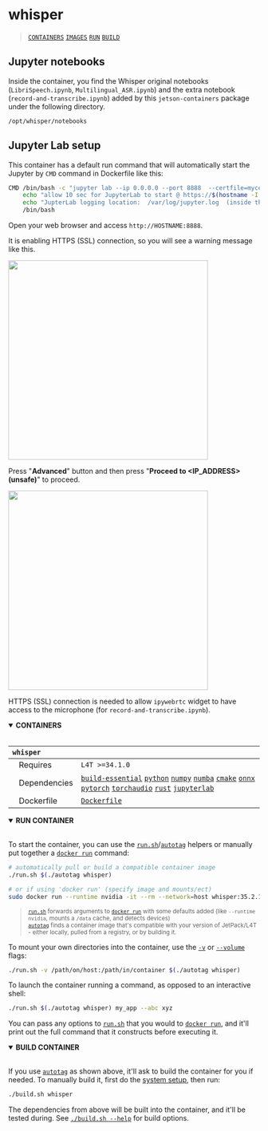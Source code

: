 # whisper

> [`CONTAINERS`](#user-content-containers) [`IMAGES`](#user-content-images) [`RUN`](#user-content-run) [`BUILD`](#user-content-build)


## Jupyter notebooks

Inside the container, you find the Whisper original notebooks (`LibriSpeech.ipynb`, `Multilingual_ASR.ipynb`) and the extra notebook (`record-and-transcribe.ipynb`) added by this `jetson-containers` package under the following directory.

`/opt/whisper/notebooks`

## Jupyter Lab setup

This container has a default run command that will automatically start the Jupyter by `CMD` command in Dockerfile like this:

```bash
CMD /bin/bash -c "jupyter lab --ip 0.0.0.0 --port 8888  --certfile=mycert.pem --keyfile mykey.key --allow-root &> /var/log/jupyter.log" & \
	echo "allow 10 sec for JupyterLab to start @ https://$(hostname -I | cut -d' ' -f1):8888 (password nvidia)" && \
	echo "JupterLab logging location:  /var/log/jupyter.log  (inside the container)" && \
	/bin/bash
```

Open your web browser and access `http://HOSTNAME:8888`.

It is enabling HTTPS (SSL) connection, so you will see a warning message like this.

<img src="https://raw.githubusercontent.com/dusty-nv/jetson-containers/docs/docs/images/chrome_ssl_cert.png" width="400px">

Press "**Advanced**" button and then press "**Proceed to <IP_ADDRESS> (unsafe)**" to proceed.

<img src="https://raw.githubusercontent.com/dusty-nv/jetson-containers/docs/docs/images/chrome_ssl_advanced.png" width="400px">

HTTPS (SSL) connection is needed to allow `ipywebrtc` widget to have access to the microphone (for `record-and-transcribe.ipynb`).

<details open>
<summary><b><a id="containers">CONTAINERS</a></b></summary>
<br>

| **`whisper`** | |
| :-- | :-- |
| &nbsp;&nbsp;&nbsp;Requires | `L4T >=34.1.0` |
| &nbsp;&nbsp;&nbsp;Dependencies | [`build-essential`](/packages/build-essential) [`python`](/packages/python) [`numpy`](/packages/numpy) [`numba`](/packages/numba) [`cmake`](/packages/cmake/cmake_pip) [`onnx`](/packages/onnx) [`pytorch`](/packages/pytorch) [`torchaudio`](/packages/pytorch/torchaudio) [`rust`](/packages/rust) [`jupyterlab`](/packages/jupyterlab) |
| &nbsp;&nbsp;&nbsp;Dockerfile | [`Dockerfile`](Dockerfile) |

</details>

<details open>
<summary><b><a id="run">RUN CONTAINER</a></b></summary>
<br>

To start the container, you can use the [`run.sh`](/docs/run.md)/[`autotag`](/docs/run.md#autotag) helpers or manually put together a [`docker run`](https://docs.docker.com/engine/reference/commandline/run/) command:
```bash
# automatically pull or build a compatible container image
./run.sh $(./autotag whisper)

# or if using 'docker run' (specify image and mounts/ect)
sudo docker run --runtime nvidia -it --rm --network=host whisper:35.2.1

```
> <sup>[`run.sh`](/docs/run.md) forwards arguments to [`docker run`](https://docs.docker.com/engine/reference/commandline/run/) with some defaults added (like `--runtime nvidia`, mounts a `/data` cache, and detects devices)</sup><br>
> <sup>[`autotag`](/docs/run.md#autotag) finds a container image that's compatible with your version of JetPack/L4T - either locally, pulled from a registry, or by building it.</sup>

To mount your own directories into the container, use the [`-v`](https://docs.docker.com/engine/reference/commandline/run/#volume) or [`--volume`](https://docs.docker.com/engine/reference/commandline/run/#volume) flags:
```bash
./run.sh -v /path/on/host:/path/in/container $(./autotag whisper)
```
To launch the container running a command, as opposed to an interactive shell:
```bash
./run.sh $(./autotag whisper) my_app --abc xyz
```
You can pass any options to [`run.sh`](/docs/run.md) that you would to [`docker run`](https://docs.docker.com/engine/reference/commandline/run/), and it'll print out the full command that it constructs before executing it.
</details>
<details open>
<summary><b><a id="build">BUILD CONTAINER</b></summary>
<br>

If you use [`autotag`](/docs/run.md#autotag) as shown above, it'll ask to build the container for you if needed.  To manually build it, first do the [system setup](/docs/setup.md), then run:
```bash
./build.sh whisper
```
The dependencies from above will be built into the container, and it'll be tested during.  See [`./build.sh --help`](/jetson_containers/build.py) for build options.
</details>

